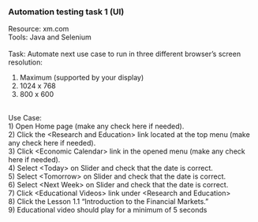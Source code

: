 <h3> Automation testing task 1 (UI) </h3>

Resource: xm.com <br/>
Tools: Java and Selenium <br/>
<br/>
Task: Automate next use case to run in three different browser’s screen resolution: <br/>
1) Maximum (supported by your display) <br/>
2) 1024 x 768 <br/>
3) 800 x 600 <br/>
<br/>
Use Case: <br/>
1) Open Home page (make any check here if needed). <br/>
2) Click the &lt;Research and Education&gt; link located at the top menu (make any check
here if needed). <br/>
3) Click &lt;Economic Calendar&gt; link in the opened menu (make any check here if
needed). <br/>
4) Select &lt;Today&gt; on Slider and check that the date is correct. <br/>
5) Select &lt;Tomorrow&gt; on Slider and check that the date is correct. <br/>
6) Select &lt;Next Week&gt; on Slider and check that the date is correct. <br/>
7) Click &lt;Educational Videos&gt; link under &lt;Research and Education&gt; <br/>
8) Click the Lesson 1.1 “Introduction to the Financial Markets.” <br/>
9) Educational video should play for a minimum of 5 seconds <br/>
